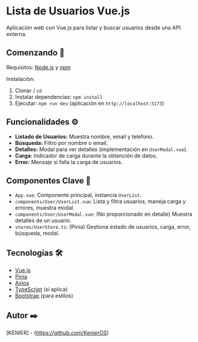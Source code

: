 # Lista de Usuarios Vue.js

Aplicación web con Vue.js para listar y buscar usuarios desde una API externa.

## Comenzando 🚀

Requisitos: [Node.js](https://nodejs.org/) y [npm](https://www.npmjs.com/) 

Instalación:

1.  Clonar  / `cd `
2.  Instalar dependencias: `npm install` 
3.  Ejecutar: `npm run dev` (aplicación en `http://localhost:5173`)

## Funcionalidades ⚙️

* **Listado de Usuarios:** Muestra nombre, email y teléfono.
* **Búsqueda:** Filtro por nombre o email.
* **Detalles:** Modal para ver detalles (implementación en `UserModal.vue`).
* **Carga:** Indicador de carga durante la obtención de datos.
* **Error:** Mensaje si falla la carga de usuarios.

## Componentes Clave 🧩

* `App.vue`: Componente principal, instancia `UserList`.
* `components/User/UserList.vue`: Lista y filtra usuarios, maneja carga y errores, muestra modal.
* `components/User/UserModal.vue`: (No proporcionado en detalle) Muestra detalles de un usuario.
* `stores/UserStore.ts`: (Pinia) Gestiona estado de usuarios, carga, error, búsqueda, modal.

## Tecnologías 🛠️

* [Vue.js](https://vuejs.org/)
* [Pinia](https://pinia.vuejs.org/)
* [Axios](https://axios-http.com/)
* [TypeScript](https://www.typescriptlang.org/) (si aplica)
* [Bootstrap](https://getbootstrap.com/) (para estilos)

## Autor ✒️

[KENIER] - (https://github.com/KenierOS)
